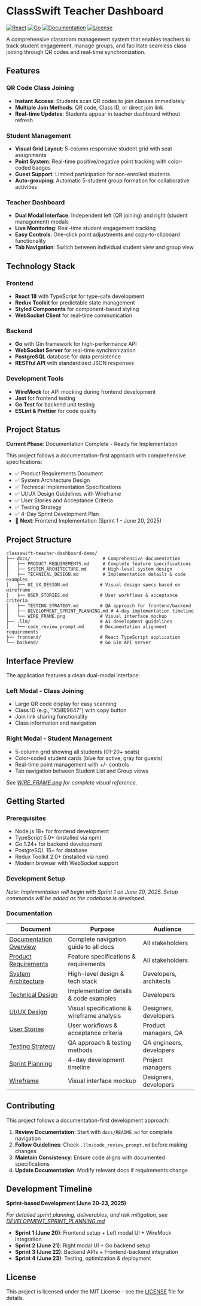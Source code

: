 # ClassSwift Teacher Dashboard

[![React](https://img.shields.io/badge/React-18+-61DAFB?style=flat&logo=react&logoColor=white)](https://reactjs.org/)
[![Go](https://img.shields.io/badge/Go-1.24+-00ADD8?style=flat&logo=go&logoColor=white)](https://golang.org/)
[![Documentation](https://img.shields.io/badge/Documentation-Complete-green?style=flat&logo=gitbook&logoColor=white)](docs/README.md)
[![License](https://img.shields.io/badge/License-MIT-green?style=flat)](LICENSE)

A comprehensive classroom management system that enables teachers to track student engagement, manage groups, and facilitate seamless class joining through QR codes and real-time synchronization.

## Features

### QR Code Class Joining
- **Instant Access**: Students scan QR codes to join classes immediately
- **Multiple Join Methods**: QR code, Class ID, or direct join link
- **Real-time Updates**: Students appear in teacher dashboard without refresh

### Student Management
- **Visual Grid Layout**: 5-column responsive student grid with seat assignments
- **Point System**: Real-time positive/negative point tracking with color-coded badges
- **Guest Support**: Limited participation for non-enrolled students
- **Auto-grouping**: Automatic 5-student group formation for collaborative activities

### Teacher Dashboard
- **Dual Modal Interface**: Independent left (QR joining) and right (student management) modals
- **Live Monitoring**: Real-time student engagement tracking
- **Easy Controls**: One-click point adjustments and copy-to-clipboard functionality
- **Tab Navigation**: Switch between individual student view and group view

## Technology Stack

### Frontend
- **React 18** with TypeScript for type-safe development
- **Redux Toolkit** for predictable state management
- **Styled Components** for component-based styling
- **WebSocket Client** for real-time communication

### Backend
- **Go** with Gin framework for high-performance API
- **WebSocket Server** for real-time synchronization
- **PostgreSQL** database for data persistence
- **RESTful API** with standardized JSON responses

### Development Tools
- **WireMock** for API mocking during frontend development
- **Jest** for frontend testing
- **Go Test** for backend unit testing
- **ESLint & Prettier** for code quality

## Project Status

**Current Phase**: Documentation Complete - Ready for Implementation

This project follows a documentation-first approach with comprehensive specifications:

- ✅ Product Requirements Document
- ✅ System Architecture Design
- ✅ Technical Implementation Specifications
- ✅ UI/UX Design Guidelines with Wireframe
- ✅ User Stories and Acceptance Criteria
- ✅ Testing Strategy
- ✅ 4-Day Sprint Development Plan
- 🔄 **Next**: Frontend Implementation (Sprint 1 - June 20, 2025)

## Project Structure

```
classswift-teacher-dashboard-demo/
├── docs/                           # Comprehensive documentation
│   ├── PRODUCT_REQUIREMENTS.md     # Complete feature specifications
│   ├── SYSTEM_ARCHITECTURE.md      # High-level system design
│   ├── TECHNICAL_DESIGN.md         # Implementation details & code examples
│   ├── UI_UX_DESIGN.md            # Visual design specs based on wireframe
│   ├── USER_STORIES.md            # User workflows & acceptance criteria
│   ├── TESTING_STRATEGY.md        # QA approach for frontend/backend
│   ├── DEVELOPMENT_SPRINT_PLANNING.md # 4-day implementation timeline
│   └── WIRE_FRAME.png             # Visual interface mockup
├── .llm/                          # AI development guidelines
│   └── code_review_prompt.md      # Documentation alignment requirements
├── frontend/                      # React TypeScript application
└── backend/                       # Go Gin API server
```

## Interface Preview

The application features a clean dual-modal interface:

### Left Modal - Class Joining
- Large QR code display for easy scanning
- Class ID (e.g., "X58E9647") with copy button
- Join link sharing functionality
- Class information and navigation

### Right Modal - Student Management
- 5-column grid showing all students (01-20+ seats)
- Color-coded student cards (blue for active, gray for guests)
- Real-time point management with +/- controls
- Tab navigation between Student List and Group views

*See [WIRE_FRAME.png](docs/WIRE_FRAME.png) for complete visual reference.*

## Getting Started

### Prerequisites
- Node.js 18+ for frontend development
- TypeScript 5.0+ (installed via npm)
- Go 1.24+ for backend development
- PostgreSQL 15+ for database
- Redux Toolkit 2.0+ (installed via npm)
- Modern browser with WebSocket support

### Development Setup

*Note: Implementation will begin with Sprint 1 on June 20, 2025. Setup commands will be added as the codebase is developed.*

### Documentation

| Document | Purpose | Audience |
|----------|---------|----------|
| [Documentation Overview](docs/README.md) | Complete navigation guide to all docs | All stakeholders |
| [Product Requirements](docs/PRODUCT_REQUIREMENTS.md) | Feature specifications & requirements | All stakeholders |
| [System Architecture](docs/SYSTEM_ARCHITECTURE.md) | High-level design & tech stack | Developers, architects |
| [Technical Design](docs/TECHNICAL_DESIGN.md) | Implementation details & code examples | Developers |
| [UI/UX Design](docs/UI_UX_DESIGN.md) | Visual specifications & wireframe analysis | Designers, developers |
| [User Stories](docs/USER_STORIES.md) | User workflows & acceptance criteria | Product managers, QA |
| [Testing Strategy](docs/TESTING_STRATEGY.md) | QA approach & testing methods | QA engineers, developers |
| [Sprint Planning](docs/DEVELOPMENT_SPRINT_PLANNING.md) | 4-day development timeline | Project managers |
| [Wireframe](docs/WIRE_FRAME.png) | Visual interface mockup | Designers, developers |

## Contributing

This project follows a documentation-first development approach:

1. **Review Documentation**: Start with `docs/README.md` for complete navigation
2. **Follow Guidelines**: Check `.llm/code_review_prompt.md` before making changes
3. **Maintain Consistency**: Ensure code aligns with documented specifications
4. **Update Documentation**: Modify relevant docs if requirements change

## Development Timeline

**Sprint-based Development (June 20-23, 2025)**

*For detailed sprint planning, deliverables, and risk mitigation, see [DEVELOPMENT_SPRINT_PLANNING.md](docs/DEVELOPMENT_SPRINT_PLANNING.md)*

- **Sprint 1 (June 20)**: Frontend setup + Left modal UI + WireMock integration
- **Sprint 2 (June 21)**: Right modal UI + Go backend setup  
- **Sprint 3 (June 22)**: Backend APIs + Frontend-backend integration
- **Sprint 4 (June 23)**: Testing, optimization & deployment

## License

This project is licensed under the MIT License - see the [LICENSE](LICENSE) file for details.